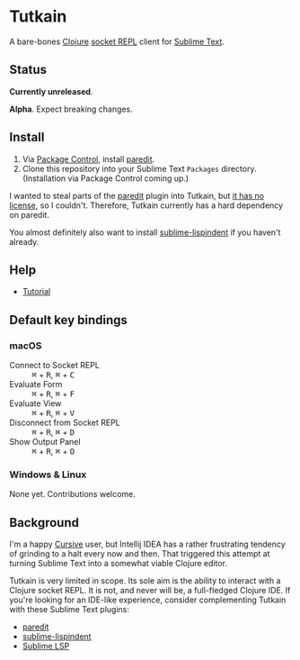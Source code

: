 # Tutkain

A bare-bones [Clojure] [socket REPL] client for [Sublime Text].

## Status

**Currently unreleased**.

**Alpha**. Expect breaking changes.

## Install

1. Via [Package Control], install [paredit].
1. Clone this repository into your Sublime Text `Packages` directory.
   (Installation via Package Control coming up.)

I wanted to steal parts of the [paredit] plugin into Tutkain, but
[it has no license](https://github.com/odyssomay/paredit/issues/29), so I
couldn't. Therefore, Tutkain currently has a hard dependency on paredit.

You almost definitely also want to install [sublime-lispindent] if you haven't
already.

## Help

* [Tutorial](doc/tutorial.md)

## Default key bindings

### macOS

<dl>
  <dt>Connect to Socket REPL<dt>
  <dd><kbd>⌘</kbd> + <kbd>R</kbd>, <kbd>⌘</kbd> + <kbd>C</kbd></dd>
  <dt>Evaluate Form<dt>
  <dd><kbd>⌘</kbd> + <kbd>R</kbd>, <kbd>⌘</kbd> + <kbd>F</kbd></dd>
  <dt>Evaluate View<dt>
  <dd><kbd>⌘</kbd> + <kbd>R</kbd>, <kbd>⌘</kbd> + <kbd>V</kbd></dd>
  <dt>Disconnect from Socket REPL<dt>
  <dd><kbd>⌘</kbd> + <kbd>R</kbd>, <kbd>⌘</kbd> + <kbd>D</kbd></dd>
  <dt>Show Output Panel<dt>
  <dd><kbd>⌘</kbd> + <kbd>R</kbd>, <kbd>⌘</kbd> + <kbd>O</kbd></dd>
</dl>

### Windows & Linux

None yet. Contributions welcome.

## Background

I'm a happy [Cursive] user, but Intellij IDEA has a rather frustrating tendency
of grinding to a halt every now and then. That triggered this attempt at
turning Sublime Text into a somewhat viable Clojure editor.

Tutkain is very limited in scope. Its sole aim is the ability to interact
with a Clojure socket REPL. It is not, and never will be, a full-fledged Clojure
IDE. If you're looking for an IDE-like experience, consider complementing
Tutkain with these Sublime Text plugins:

- [paredit]
- [sublime-lispindent]
- [Sublime LSP](https://github.com/sublimelsp/LSP/blob/master/docs/index.md#clojurea-nameclojure)

[clojure]: https://www.clojure.org
[Cursive]: https://cursive-ide.com
[Tutkain]: https://github.com/eerohele/tutkain
[Package Control]: https://www.packagecontrol.io
[paredit]: https://github.com/odyssomay/paredit
[socket REPL]: https://clojure.org/reference/repl_and_main
[sublime-lispindent]: https://github.com/odyssomay/sublime-lispindent
[Sublime Text]: https://www.sublimetext.com
